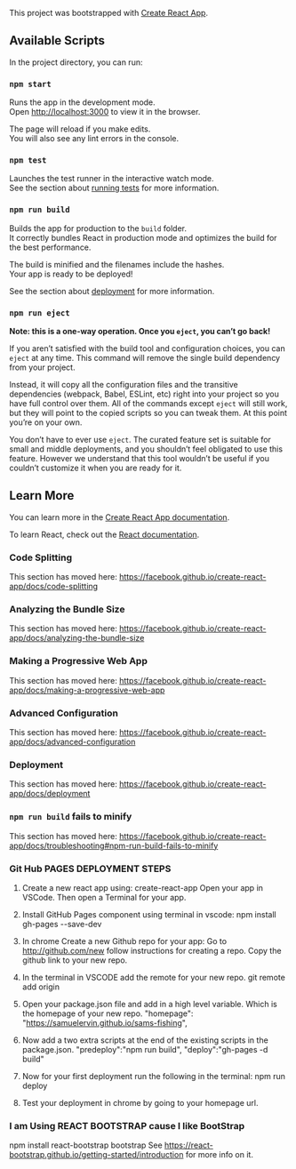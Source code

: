 This project was bootstrapped with [Create React App](https://github.com/facebook/create-react-app).

## Available Scripts

In the project directory, you can run:

### `npm start`

Runs the app in the development mode.<br />
Open [http://localhost:3000](http://localhost:3000) to view it in the browser.

The page will reload if you make edits.<br />
You will also see any lint errors in the console.

### `npm test`

Launches the test runner in the interactive watch mode.<br />
See the section about [running tests](https://facebook.github.io/create-react-app/docs/running-tests) for more information.

### `npm run build`

Builds the app for production to the `build` folder.<br />
It correctly bundles React in production mode and optimizes the build for the best performance.

The build is minified and the filenames include the hashes.<br />
Your app is ready to be deployed!

See the section about [deployment](https://facebook.github.io/create-react-app/docs/deployment) for more information.

### `npm run eject`

**Note: this is a one-way operation. Once you `eject`, you can’t go back!**

If you aren’t satisfied with the build tool and configuration choices, you can `eject` at any time. This command will remove the single build dependency from your project.

Instead, it will copy all the configuration files and the transitive dependencies (webpack, Babel, ESLint, etc) right into your project so you have full control over them. All of the commands except `eject` will still work, but they will point to the copied scripts so you can tweak them. At this point you’re on your own.

You don’t have to ever use `eject`. The curated feature set is suitable for small and middle deployments, and you shouldn’t feel obligated to use this feature. However we understand that this tool wouldn’t be useful if you couldn’t customize it when you are ready for it.

## Learn More

You can learn more in the [Create React App documentation](https://facebook.github.io/create-react-app/docs/getting-started).

To learn React, check out the [React documentation](https://reactjs.org/).

### Code Splitting

This section has moved here: https://facebook.github.io/create-react-app/docs/code-splitting

### Analyzing the Bundle Size

This section has moved here: https://facebook.github.io/create-react-app/docs/analyzing-the-bundle-size

### Making a Progressive Web App

This section has moved here: https://facebook.github.io/create-react-app/docs/making-a-progressive-web-app

### Advanced Configuration

This section has moved here: https://facebook.github.io/create-react-app/docs/advanced-configuration

### Deployment

This section has moved here: https://facebook.github.io/create-react-app/docs/deployment

### `npm run build` fails to minify

This section has moved here: https://facebook.github.io/create-react-app/docs/troubleshooting#npm-run-build-fails-to-minify


### Git Hub PAGES DEPLOYMENT STEPS
1. Create a new react app using: 
    create-react-app <appname> 
    Open your app in VSCode. Then open a Terminal for your app. 
2. Install GitHub Pages component using terminal in vscode:
    npm install gh-pages --save-dev
3. In chrome Create a new Github repo for your app:
    Go to http://github.com/new follow instructions for creating a repo. 
    Copy the github link to your new repo. 
4. In the terminal in VSCODE add the remote for your new repo.
        git remote add origin <your url for the repo>
5. Open your package.json file and add in a high level variable. Which is the homepage of your new repo. 
     "homepage": "https://samuelervin.github.io/sams-fishing",

6. Now add a two extra scripts at the end of the existing scripts in the package.json.
    "predeploy":"npm run build",
    "deploy":"gh-pages -d build"
7. Now for your first deployment run the following in the terminal:
        npm run deploy
8. Test your deployment in chrome by going to your homepage url.


### I am Using REACT BOOTSTRAP cause I like BootStrap
npm install react-bootstrap bootstrap
See https://react-bootstrap.github.io/getting-started/introduction for more info on it. 